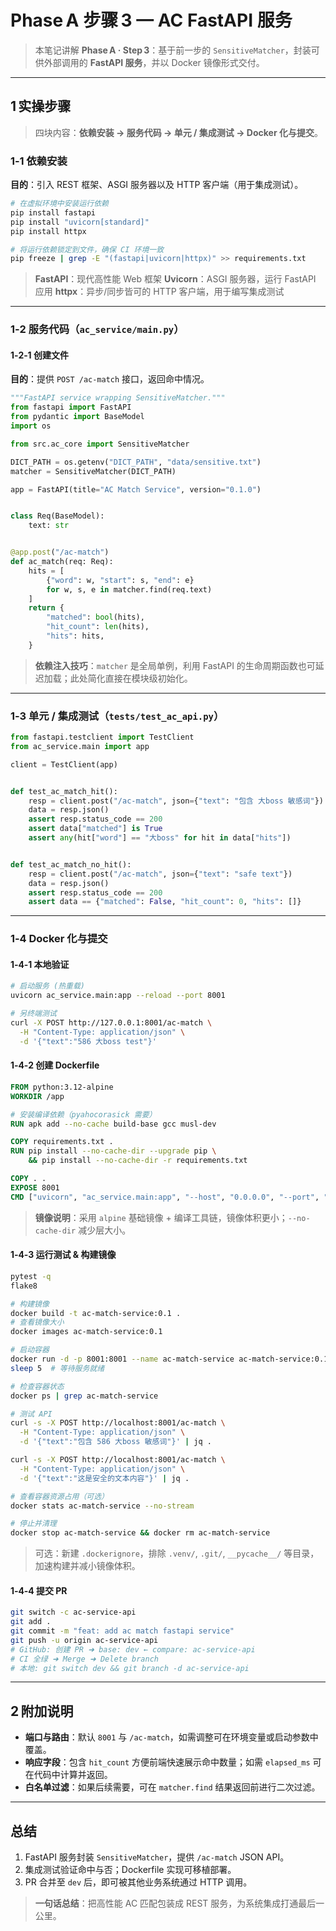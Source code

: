 # Phase A 步骤 3 — AC FastAPI 服务

> 本笔记讲解 **Phase A · Step 3**：基于前一步的 `SensitiveMatcher`，封装可供外部调用的 **FastAPI 服务**，并以 Docker 镜像形式交付。

---

## 1 实操步骤

> 四块内容：**依赖安装 → 服务代码 → 单元 / 集成测试 → Docker 化与提交**。

### 1‑1 依赖安装

**目的**：引入 REST 框架、ASGI 服务器以及 HTTP 客户端（用于集成测试）。

```bash
# 在虚拟环境中安装运行依赖
pip install fastapi
pip install "uvicorn[standard]"
pip install httpx

# 将运行依赖锁定到文件，确保 CI 环境一致
pip freeze | grep -E "(fastapi|uvicorn|httpx)" >> requirements.txt
```

> **FastAPI**：现代高性能 Web 框架
> **Uvicorn**：ASGI 服务器，运行 FastAPI 应用
> **httpx**：异步/同步皆可的 HTTP 客户端，用于编写集成测试

---

### 1‑2 服务代码（`ac_service/main.py`）

#### 1‑2‑1 创建文件

**目的**：提供 `POST /ac-match` 接口，返回命中情况。

```python
"""FastAPI service wrapping SensitiveMatcher."""
from fastapi import FastAPI
from pydantic import BaseModel
import os

from src.ac_core import SensitiveMatcher

DICT_PATH = os.getenv("DICT_PATH", "data/sensitive.txt")
matcher = SensitiveMatcher(DICT_PATH)

app = FastAPI(title="AC Match Service", version="0.1.0")


class Req(BaseModel):
    text: str


@app.post("/ac-match")
def ac_match(req: Req):
    hits = [
        {"word": w, "start": s, "end": e}
        for w, s, e in matcher.find(req.text)
    ]
    return {
        "matched": bool(hits),
        "hit_count": len(hits),
        "hits": hits,
    }

```

> **依赖注入技巧**：`matcher` 是全局单例，利用 FastAPI 的生命周期函数也可延迟加载；此处简化直接在模块级初始化。

---

### 1‑3 单元 / 集成测试（`tests/test_ac_api.py`）

```python
from fastapi.testclient import TestClient
from ac_service.main import app

client = TestClient(app)


def test_ac_match_hit():
    resp = client.post("/ac-match", json={"text": "包含 大boss 敏感词"})
    data = resp.json()
    assert resp.status_code == 200
    assert data["matched"] is True
    assert any(hit["word"] == "大boss" for hit in data["hits"])


def test_ac_match_no_hit():
    resp = client.post("/ac-match", json={"text": "safe text"})
    data = resp.json()
    assert resp.status_code == 200
    assert data == {"matched": False, "hit_count": 0, "hits": []}

```

---

### 1‑4 Docker 化与提交

#### 1‑4‑1 本地验证

```bash
# 启动服务 (热重载)
uvicorn ac_service.main:app --reload --port 8001

# 另终端测试
curl -X POST http://127.0.0.1:8001/ac-match \
  -H "Content-Type: application/json" \
  -d '{"text":"586 大boss test"}'
```

#### 1‑4‑2 创建 Dockerfile

```Dockerfile
FROM python:3.12-alpine
WORKDIR /app

# 安装编译依赖（pyahocorasick 需要）
RUN apk add --no-cache build-base gcc musl-dev

COPY requirements.txt .
RUN pip install --no-cache-dir --upgrade pip \
    && pip install --no-cache-dir -r requirements.txt

COPY . .
EXPOSE 8001
CMD ["uvicorn", "ac_service.main:app", "--host", "0.0.0.0", "--port", "8001"]
```

> **镜像说明**：采用 `alpine` 基础镜像 + 编译工具链，镜像体积更小；`--no-cache-dir` 减少层大小。

#### 1‑4‑3 运行测试 & 构建镜像

```bash
pytest -q
flake8

# 构建镜像
docker build -t ac-match-service:0.1 .
# 查看镜像大小
docker images ac-match-service:0.1

# 启动容器
docker run -d -p 8001:8001 --name ac-match-service ac-match-service:0.1
sleep 5  # 等待服务就绪

# 检查容器状态
docker ps | grep ac-match-service

# 测试 API
curl -s -X POST http://localhost:8001/ac-match \
  -H "Content-Type: application/json" \
  -d '{"text":"包含 586 大boss 敏感词"}' | jq .

curl -s -X POST http://localhost:8001/ac-match \
  -H "Content-Type: application/json" \
  -d '{"text":"这是安全的文本内容"}' | jq .

# 查看容器资源占用（可选）
docker stats ac-match-service --no-stream

# 停止并清理
docker stop ac-match-service && docker rm ac-match-service
```

> 可选：新建 `.dockerignore`，排除 `.venv/`, `.git/`, `__pycache__/` 等目录，加速构建并减小镜像体积。

#### 1‑4‑4 提交 PR

```bash
git switch -c ac-service-api
git add .
git commit -m "feat: add ac match fastapi service"
git push -u origin ac-service-api
# GitHub: 创建 PR ➜ base: dev ← compare: ac-service-api
# CI 全绿 ➜ Merge ➜ Delete branch
# 本地: git switch dev && git branch -d ac-service-api
```

---

## 2 附加说明

- **端口与路由**：默认 `8001` 与 `/ac-match`，如需调整可在环境变量或启动参数中覆盖。
- **响应字段**：包含 `hit_count` 方便前端快速展示命中数量；如需 `elapsed_ms` 可在代码中计算并返回。
- **白名单过滤**：如果后续需要，可在 `matcher.find` 结果返回前进行二次过滤。

---

## 总结

1. FastAPI 服务封装 `SensitiveMatcher`，提供 `/ac-match` JSON API。
2. 集成测试验证命中与否；Dockerfile 实现可移植部署。
3. PR 合并至 `dev` 后，即可被其他业务系统通过 HTTP 调用。

> **一句话总结**：把高性能 AC 匹配包装成 REST 服务，为系统集成打通最后一公里。
